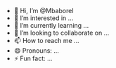 - 👋 Hi, I’m @Mbaborel
- 👀 I’m interested in ...
- 🌱 I’m currently learning ...
- 💞️ I’m looking to collaborate on ...
- 📫 How to reach me ...
- 😄 Pronouns: ...
- ⚡ Fun fact: ...

<!---
Mbaborel/Mbaborel is a ✨ special ✨ repository because its `README.md` (this file) appears on your GitHub profile.
You can click the Preview link to take a look at your changes.
--->
